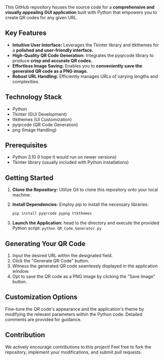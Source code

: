 
This GitHub repository houses the source code for a **comprehensive and visually appealing GUI application** built with Python that empowers you to create QR codes for any given URL. 

## Key Features

* **Intuitive User Interface:** Leverages the Tkinter library and ttkthemes for a **polished and user-friendly interface.** 
* **High-Quality QR Code Generation:** Integrates the pyqrcode library to produce **crisp and accurate QR codes.**
* **Effortless Image Saving:** Enables you to **conveniently save the generated QR code as a PNG image.**
* **Robust URL Handling:** Efficiently manages URLs of varying lengths and complexities.

## Technology Stack

* Python
* Tkinter (GUI Development)
* ttkthemes (UI Customization)
* pyqrcode (QR Code Generation)
* png (Image Handling)

##  Prerequisites

- Python 3.10 (I hope it would run on newer versions)
- Tkinter library (usually included with Python installations)

## Getting Started

1. **Clone the Repository:** Utilize Git to clone this repository onto your local machine.
2. **Install Dependencies:** Employ pip to install the necessary libraries:
    ```bash
    pip install pyqrcode pypng ttkthemes
    ```

3. **Launch the Application:** head to the directory and execute the provided Python script: `python QR_Code_Generator.py`

## Generating Your QR Code

1. Input the desired URL within the designated field.
2. Click the "Generate QR Code" button.
3. Witness the generated QR code seamlessly displayed in the application window.
4. Opt to save the QR code as a PNG image by clicking the "Save Image" button.

## Customization Options

Fine-tune the QR code's appearance and the application's theme by modifying the relevant parameters within the Python code. Detailed comments are provided for guidance.

## Contribution

We actively encourage contributions to this project! Feel free to fork the repository, implement your modifications, and submit pull requests.

